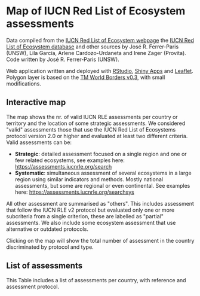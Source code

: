 # Map of IUCN Red List of Ecosystem assessments


Data compiled from the [IUCN Red List of Ecosystem webpage](https://iucnrle.org/resources/published-assessments/) the [IUCN Red List of Ecosystem database](https://assessments.iucnrle.org) and other sources by José R. Ferrer-Paris (UNSW), Lila García, Arlene Cardozo-Urdaneta and Irene Zager (Provita). Code written by José R. Ferrer-Paris (UNSW).

Web application written and deployed with [RStudio](https://www.rstudio.com), [Shiny Apps](https://shiny.rstudio.com/) and [Leaflet](https://leafletjs.com/). Polygon layer is based on the [TM World Borders v0.3](http://thematicmapping.org/downloads/world_borders.php), with small modifications.

## Interactive map
The map shows the nr. of valid IUCN RLE assessments per country or territory and the location of some strategic assessments. We considered "valid" assessments those that use the IUCN Red List of Ecosystems protocol version 2.0 or higher and evaluated at least two different criteria. Valid assessments can be:

- **Strategic**: detailed assessment focused on a single region and one or few related ecosystems, see examples here: https://assessments.iucnrle.org/search
- **Systematic**: simultaneous assessment of several ecosystems in a large region using similar indicators and methods. Mostly national assessments, but some are regional or even continental. See examples here: https://assessments.iucnrle.org/searchsys

All other assessment are summarised as "others". This includes assessment that follow the IUCN RLE v2 protocol but evaluated only one or more subcriteria from a single criterion, these are labelled as "partial" assessments. We also include some ecosystem assessment that use alternative or outdated protocols.

Clicking on the map will show the total number of assessment in the country discriminated by protocol and type.

## List of assessments

This Table includes a list of assessments per country, with reference and assessment protocol.
